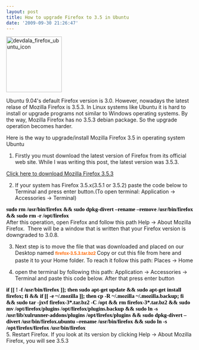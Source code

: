 ```yaml
---
layout: post
title: How to upgrade Firefox to 3.5 in Ubuntu
date: '2009-09-30 21:26:47'
---
```


<img class="aligncenter size-full wp-image-374" title="devdala_firefox_ubuntu_icon" src="http://devdala.files.wordpress.com/2009/09/devdala_firefox_ubuntu_icon.png" alt="devdala_firefox_ubuntu_icon" width="149" height="149" />

Ubuntu 9.04's default Firefox version is 3.0. However, nowadays the latest relase of Mozilla Firefox is 3.5.3. In Linux systems like Ubuntu it is hard to install or upgrade programs not similar to Windows operating systems. By the way, Mozilla Firefox has no 3.5.3 debian package. So the upgrade operation becomes harder.

Here is the way to upgrade/install Mozilla Firefox 3.5 in operating system Ubuntu

1. Firstly you must download the latest version of Firefox from its official web site. While I was writing this post, the latest version was 3.5.3.

<a href="http://download.mozilla.org/?product=firefox-3.5.3&amp;os=linux&amp;lang=tr">Click here to download Mozilla Firefox 3.5.3</a>

2. If your system has Firefox 3.5.x(3.5.1 or 3.5.2) paste the code below to Terminal and press enter button.(To open terminal: Application -&gt; Accessories -&gt; Terminal)
<p style="font-weight:bold;font-family:Calibri;font-size:11pt;color:black;margin:0;">sudo rm /usr/bin/firefox &amp;&amp; sudo dpkg-divert –rename –remove /usr/bin/firefox &amp;&amp; sudo rm -r /opt/firefox</p>
After this operation, open Firefox and follow this path Help -&gt; About Mozilla Firefox.  There will be a window that is written that your Firefox version is downgraded to 3.0.8.

3. Next step is to move the file that was downloaded and placed on our Desktop named <span style="color:#ff6600;"><span style="font-family:Verdana,sans-serif;font-size:12px;line-height:20px;"><strong>firefox-3.5.3.tar.bz2 </strong></span></span>Copy or cut this file from here and paste it to your Home folder. To reach it follow this path: Places -&gt; Home

4. open the terminal by following this path: Application -&gt; Accessories -&gt; Terminal and paste this code below. After that press enter button
<p style="font-weight:bold;font-family:Calibri;font-size:11pt;color:black;margin:0;">if [[ ! -f /usr/bin/firefox ]]; then sudo apt-get update &amp;&amp; sudo apt-get install firefox; fi &amp;&amp; if [[ -e ~/.mozilla ]]; then cp -R ~/.mozilla ~/.mozilla.backup; fi &amp;&amp; sudo tar -jxvf firefox-3*.tar.bz2 -C /opt &amp;&amp; rm firefox-3*.tar.bz2 &amp;&amp; sudo mv /opt/firefox/plugins /opt/firefox/plugins.backup &amp;&amp; sudo ln -s /usr/lib/xulrunner-addons/plugins /opt/firefox/plugins &amp;&amp; sudo dpkg-divert –divert /usr/bin/firefox.ubuntu –rename /usr/bin/firefox &amp;&amp; sudo ln -s /opt/firefox/firefox /usr/bin/firefox</p>
5. Restart Firefox. If you look at its version by clicking Help -&gt; About Mozilla Firefox, you will see 3.5.3